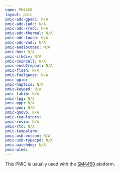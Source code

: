 ```yaml
---
name: PM4450
layout: pmic
pmic-adc-gpadc: N/A
pmic-adc-iadc: N/A
pmic-adc-rradc: N/A
pmic-adc-thermal: N/A
pmic-adc-touch: N/A
pmic-adc-vadc: N/A
pmic-audiocodec: N/A
pmic-bms: N/A
pmic-clkdiv: N/A
pmic-coincell: N/A
pmic-eusb2repeat: N/A
pmic-flash: N/A
pmic-fuelgauge: N/A
pmic-gpio:
pmic-haptics: N/A
pmic-keypad: N/A
pmic-labib: N/A
pmic-lpg: N/A
pmic-mpp: N/A
pmic-pon: N/A
pmic-qnovo: N/A
pmic-regulators:
pmic-resin: N/A
pmic-rtc: N/A
pmic-tempalarm:
pmic-usb-extcon: N/A
pmic-usb-typecpd: N/A
pmic-watchdog: N/A
pmic-wled:
---
```

This PMIC is usually used with the [SM4450](../soc/sm4450) platform.
